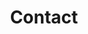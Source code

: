 ---
title: "Contact"
id: "contact"
bgImage: "img/contact.webp"
description: "We have delicious coffee and a good place to lunch nearby. When do you have time for a chat?"
---